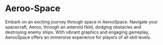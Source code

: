 # Aeroo-Space
Embark on an exciting journey through space in AerooSpace. Navigate your spacecraft, Aeroo, through an asteroid field, dodging obstacles and destroying enemy ships. With vibrant graphics and engaging gameplay, AerooSpace offers an immersive experience for players of all skill levels.
